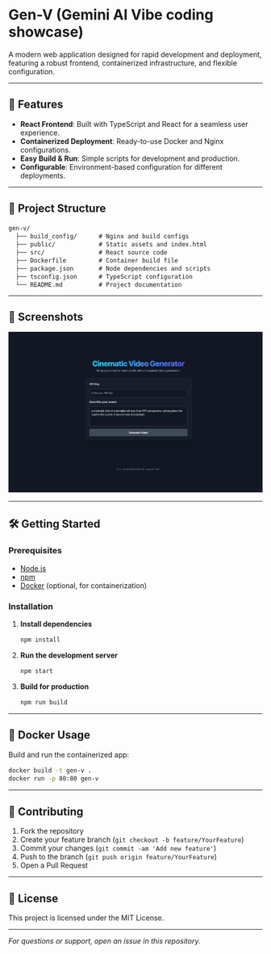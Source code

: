 # Gen-V (Gemini AI Vibe coding showcase)

A modern web application designed for rapid development and deployment, featuring a robust frontend, containerized infrastructure, and flexible configuration.

---

## 🚀 Features

- **React Frontend**: Built with TypeScript and React for a seamless user experience.
- **Containerized Deployment**: Ready-to-use Docker and Nginx configurations.
- **Easy Build & Run**: Simple scripts for development and production.
- **Configurable**: Environment-based configuration for different deployments.

---

## 📂 Project Structure

```
gen-v/
  ├── build_config/      # Nginx and build configs
  ├── public/            # Static assets and index.html
  ├── src/               # React source code
  ├── Dockerfile         # Container build file
  ├── package.json       # Node dependencies and scripts
  ├── tsconfig.json      # TypeScript configuration
  └── README.md          # Project documentation
```

---

## 📸 Screenshots

![Main application](./readme_assets/app.png)

---

## 🛠️ Getting Started

### Prerequisites

- [Node.js](https://nodejs.org/)
- [npm](https://www.npmjs.com/)
- [Docker](https://www.docker.com/) (optional, for containerization)

### Installation

1. **Install dependencies**
   ```sh
   npm install
   ```

2. **Run the development server**
   ```sh
   npm start
   ```

3. **Build for production**
   ```sh
   npm run build
   ```

---

## 🐳 Docker Usage

Build and run the containerized app:

```sh
docker build -t gen-v .
docker run -p 80:80 gen-v
```

---

## 🤝 Contributing

1. Fork the repository
2. Create your feature branch (`git checkout -b feature/YourFeature`)
3. Commit your changes (`git commit -am 'Add new feature'`)
4. Push to the branch (`git push origin feature/YourFeature`)
5. Open a Pull Request

---

## 📄 License

This project is licensed under the MIT License.

---

*For questions or support, open an issue in this repository.*